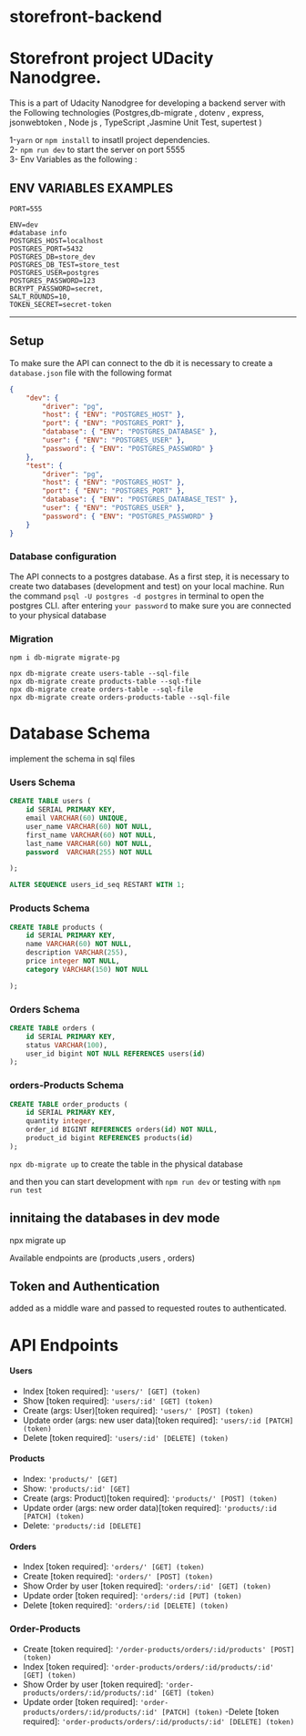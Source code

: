 # storefront-backend

# Storefront project UDacity Nanodgree.

This is a part of Udacity Nanodgree for developing a backend server with the Following technologies (Postgres,db-migrate , dotenv , express, jsonwebtoken , Node js , TypeScript ,Jasmine Unit Test, supertest )

1-`yarn` or `npm install` to insatll project dependencies.  
2- `npm run dev` to start the server on port 5555  
3- Env Variables as the following :

## ENV VARIABLES EXAMPLES

```
PORT=555

ENV=dev
#database info
POSTGRES_HOST=localhost
POSTGRES_PORT=5432
POSTGRES_DB=store_dev
POSTGRES_DB_TEST=store_test
POSTGRES_USER=postgres
POSTGRES_PASSWORD=123
BCRYPT_PASSWORD=secret,
SALT_ROUNDS=10,
TOKEN_SECRET=secret-token
```

---

## Setup

To make sure the API can connect to the db it is necessary to create a `database.json` file with the following format

```json
{
    "dev": {
        "driver": "pg",
        "host": { "ENV": "POSTGRES_HOST" },
        "port": { "ENV": "POSTGRES_PORT" },
        "database": { "ENV": "POSTGRES_DATABASE" },
        "user": { "ENV": "POSTGRES_USER" },
        "password": { "ENV": "POSTGRES_PASSWORD" }
    },
    "test": {
        "driver": "pg",
        "host": { "ENV": "POSTGRES_HOST" },
        "port": { "ENV": "POSTGRES_PORT" },
        "database": { "ENV": "POSTGRES_DATABASE_TEST" },
        "user": { "ENV": "POSTGRES_USER" },
        "password": { "ENV": "POSTGRES_PASSWORD" }
    }
}
```

### Database configuration

The API connects to a postgres database. As a first step, it is necessary to create two databases (development and test) on your local machine. Run the command `psql -U postgres -d postgres` in terminal to open the postgres CLI. after entering `your password` to make sure you are connected to your physical database

### Migration

`npm i db-migrate migrate-pg`

`npx db-migrate create users-table --sql-file`  
`npx db-migrate create products-table --sql-file`  
`npx db-migrate create orders-table --sql-file`  
`npx db-migrate create orders-products-table --sql-file`

# Database Schema

implement the schema in sql files

### Users Schema

```sql
CREATE TABLE users (
    id SERIAL PRIMARY KEY,
    email VARCHAR(60) UNIQUE,
    user_name VARCHAR(60) NOT NULL,
    first_name VARCHAR(60) NOT NULL,
    last_name VARCHAR(60) NOT NULL,
    password  VARCHAR(255) NOT NULL

);

ALTER SEQUENCE users_id_seq RESTART WITH 1;
```

### Products Schema

```sql
CREATE TABLE products (
    id SERIAL PRIMARY KEY,
    name VARCHAR(60) NOT NULL,
    description VARCHAR(255),
    price integer NOT NULL,
    category VARCHAR(150) NOT NULL

);
```

### Orders Schema

```sql
CREATE TABLE orders (
    id SERIAL PRIMARY KEY,
    status VARCHAR(100),
    user_id bigint NOT NULL REFERENCES users(id)
);
```

### orders-Products Schema

```sql
CREATE TABLE order_products (
    id SERIAL PRIMARY KEY,
    quantity integer,
    order_id BIGINT REFERENCES orders(id) NOT NULL,
    product_id bigint REFERENCES products(id)
);
```

`npx db-migrate up` to create the table in the physical database

and then you can start development with `npm run dev` or testing with `npm run test`

## innitaing the databases in dev mode

npx migrate up

Available endpoints are (products ,users , orders)

## Token and Authentication

added as a middle ware and passed to requested routes to authenticated.

# API Endpoints

#### Users

-   Index [token required]: `'users/' [GET] (token)`
-   Show [token required]: `'users/:id' [GET] (token)`
-   Create (args: User)[token required]: `'users/' [POST] (token)`
-   Update order (args: new user data)[token required]: `'users/:id [PATCH] (token)`
-   Delete [token required]: `'users/:id' [DELETE] (token)`

#### Products

-   Index: `'products/' [GET]`
-   Show: `'products/:id' [GET]`
-   Create (args: Product)[token required]: `'products/' [POST] (token)`
-   Update order (args: new order data)[token required]: `'products/:id [PATCH] (token)`
-   Delete: `'products/:id [DELETE]`

#### Orders

-   Index [token required]: `'orders/' [GET] (token)`
-   Create [token required]: `'orders/' [POST] (token)`
-   Show Order by user [token required]: `'orders/:id' [GET] (token)`
-   Update order [token required]: `'orders/:id [PUT] (token)`
-   Delete [token required]: `'orders/:id [DELETE] (token)`

### Order-Products

-   Create [token required]: `'/order-products/orders/:id/products' [POST] (token)`
-   Index [token required]: `'order-products/orders/:id/products/:id' [GET] (token)`
-   Show Order by user [token required]: `'order-products/orders/:id/products/:id' [GET] (token)`
-   Update order [token required]: `'order-products/orders/:id/products/:id' [PATCH] (token)`
    -Delete [token required]: `'order-products/orders/:id/products/:id' [DELETE] (token)`
